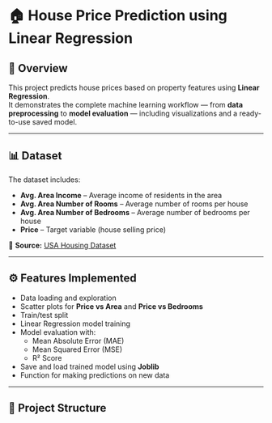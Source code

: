 # 🏠 House Price Prediction using Linear Regression

## 📌 Overview
This project predicts house prices based on property features using **Linear Regression**.  
It demonstrates the complete machine learning workflow — from **data preprocessing** to **model evaluation** — including visualizations and a ready-to-use saved model.

---

## 📊 Dataset
The dataset includes:
- **Avg. Area Income** – Average income of residents in the area  
- **Avg. Area Number of Rooms** – Average number of rooms per house  
- **Avg. Area Number of Bedrooms** – Average number of bedrooms per house  
- **Price** – Target variable (house selling price)

📂 **Source:** [USA Housing Dataset](https://github.com/mukulsinghal001/USA-Housing-Price-Prediction/blob/main/USA_Housing.csv)

---

## ⚙ Features Implemented
- Data loading and exploration
- Scatter plots for **Price vs Area** and **Price vs Bedrooms**
- Train/test split
- Linear Regression model training
- Model evaluation with:
  - Mean Absolute Error (MAE)
  - Mean Squared Error (MSE)
  - R² Score
- Save and load trained model using **Joblib**
- Function for making predictions on new data

---

## 📂 Project Structure

